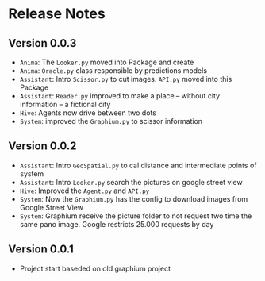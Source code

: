 # Release Notes

## Version 0.0.3

* `Anima`: The `Looker.py` moved into Package and create
* `Anima`: `Oracle.py` class responsible by predictions models
* `Assistant`: Intro `Scissor.py` to cut images. `API.py` moved into this Package
* `Assistant`: `Reader.py` improved to make a place – without city information – a fictional city
* `Hive`: Agents now drive between two dots
* `System`: improved the `Graphium.py` to scissor information

## Version 0.0.2

* `Assistant`: Intro `GeoSpatial.py` to cal distance and intermediate points of system
* `Assistant`: Intro `Looker.py` search the pictures on google street view
* `Hive`: Improved the `Agent.py` and `API.py`
* `System`: Now the `Graphium.py` has the config to download images from Google Street View
* `System`: Graphium receive the picture folder to not request two time the same pano image. Google restricts 25.000 requests by day

## Version 0.0.1

* Project start baseded on old graphium project
